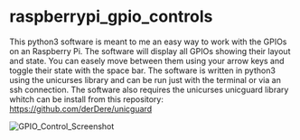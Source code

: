# raspberrypi_gpio_controls

This python3 software is meant to me an easy way to work with the GPIOs on an Raspberry Pi.
The software will display all GPIOs showing their layout and state.
You can easely move between them using your arrow keys and toggle their state with the space bar.
The software is written in python3 using the unicurses library and can be run just with
the terminal or via an ssh connection.
The software also requires the unicurses unicguard library whitch can be
install from this repository: https://github.com/derDere/unicguard

![GPIO_Control_Screenshot](https://i.imgur.com/ANKSJQq.png)
